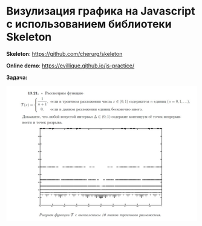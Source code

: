 # Визулизация графика на Javascript с использованием библиотеки Skeleton
**Skeleton**: https://github.com/cherurg/skeleton

**Online demo**: https://evillique.github.io/js-practice/

**Задача:**

![Задача](task.jpg)